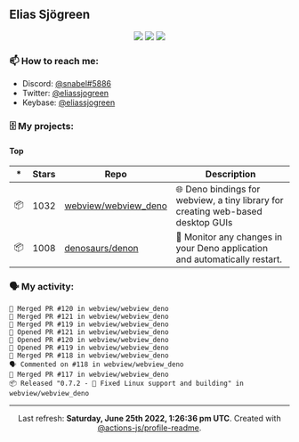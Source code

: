 ## Elias Sjögreen

<p align="center">
  <img src="https://img.shields.io/badge/🎂-dec. 2003-success" />
  <img src="https://img.shields.io/badge/🌎-Stockholm-informational" />
  <img src="https://img.shields.io/badge/👦-He/Him-informational" />
</p>

### 📫 How to reach me:

- Discord: [@snabel#5886](https://discord.com/users/267978757799673866)
- Twitter: [@eliassjogreen](https://twitter.com/eliassjogreen)
- Keybase: [@eliassjogreen](https://keybase.io/eliassjogreen)

### 🗄 My projects:

#### Top
|*|Stars|Repo|Description|
|---|---|---|---|
| 📦 | 1032 | [webview/webview_deno](https://github.com/webview/webview_deno) | 🌐 Deno bindings for webview, a tiny library for creating web-based desktop GUIs |
| 📦 | 1008 | [denosaurs/denon](https://github.com/denosaurs/denon) | 👀 Monitor any changes in your Deno application and automatically restart. |

### 🗣 My activity:

```
🎉 Merged PR #120 in webview/webview_deno
🎉 Merged PR #121 in webview/webview_deno
🎉 Merged PR #119 in webview/webview_deno
💪 Opened PR #121 in webview/webview_deno
💪 Opened PR #120 in webview/webview_deno
💪 Opened PR #119 in webview/webview_deno
🎉 Merged PR #118 in webview/webview_deno
🗣 Commented on #118 in webview/webview_deno
🎉 Merged PR #117 in webview/webview_deno
📦 Released "0.7.2 - 🐧 Fixed Linux support and building" in webview/webview_deno
```

------------
<p align="center">Last refresh: <b>Saturday, June 25th 2022, 1:26:36 pm UTC</b>. Created with <a href=https://github.com/marketplace/actions/profile-readme>@actions-js/profile-readme</a>.</p>
